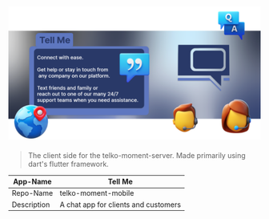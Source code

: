 ![image banner](https://github.com/Stroustrups-Sentinel/telko-moment-mobile/blob/main/design/github-banner.png?raw=true)
---

> The client side for the telko-moment-server. Made primarily using dart's flutter framework.


  |App-Name| Tell Me|
  |---|---|
  | Repo-Name | telko-moment-mobile |
  | Description | A chat app for clients and customers |
